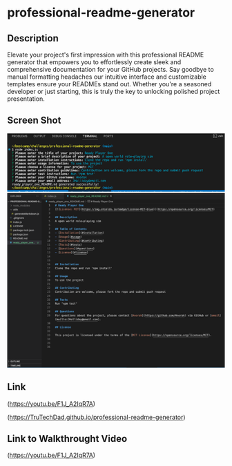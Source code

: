 # professional-readme-generator

## Description
Elevate your project's first impression with this professional README generator that empowers you to effortlessly create sleek and comprehensive documentation for your GitHub projects. Say goodbye to manual formatting headaches our intuitive interface and customizable templates ensure your READMEs stand out. Whether you're a seasoned developer or just starting, this is truly the key to unlocking polished project presentation.
## Screen Shot
![Professional readme generator](./screenshots/Readme_gen.png)
![ReadMe](./screenshots/generated-readme.png)
## Link
(https://youtu.be/F1J_A2IqR7A)


(https://TruTechDad.github.io/professional-readme-generator)

## Link to Walkthrought Video
(https://youtu.be/F1J_A2IqR7A)